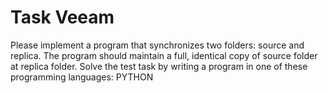 # Task Veeam
 Please implement a program that synchronizes two folders: source and replica. The program should maintain a full, identical copy of source folder at replica folder. Solve the test task by writing a program in one of these programming languages: PYTHON
